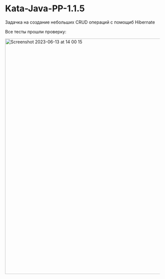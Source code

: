 # Kata-Java-PP-1.1.5
Задачка на создание небольших CRUD операций с помощиб Hibernate

Все тесты прошли проверку: 

<img width="767" alt="Screenshot 2023-06-13 at 14 00 15" src="https://github.com/TemaTerbi/Kata-Java-PP-1.1.4/assets/85392692/dafe0e39-3326-462f-8461-b260cb90ad92">

